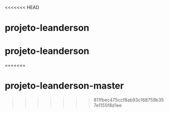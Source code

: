 <<<<<<< HEAD
# projeto-leanderson
# projeto-leanderson
=======
# projeto-leanderson-master
>>>>>>> 811fbec475ccf8ab93c168759b357e1155f8d1ee
